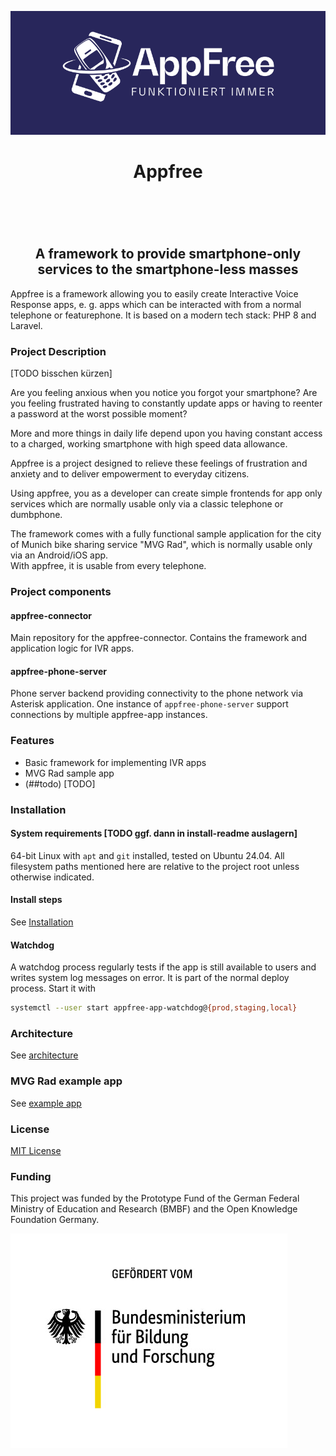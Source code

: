 ![](appfree.png)
<div align="center"><h1>Appfree<h1><br>
<h2>A framework to provide smartphone-only services to the smartphone-less masses</h2></div>

Appfree is a framework allowing you to easily create Interactive Voice Response apps, e. g. apps which can be interacted with from a normal telephone or featurephone. It is based on a modern tech stack: PHP 8 and Laravel.

### Project Description
[TODO bisschen kürzen]

Are you feeling anxious when you notice you forgot your smartphone?
Are you feeling frustrated having to constantly update apps or having to reenter a password at the worst possible moment?

More and more things in daily life depend upon you having constant access to a charged, working smartphone with high speed data allowance.

Appfree is a project designed to relieve these feelings of frustration and anxiety and to deliver empowerment to everyday citizens.

Using appfree, you as a developer can create simple frontends for app only services which are normally usable only via a classic telephone or dumbphone.

The framework comes with a fully functional sample application for the city of Munich bike sharing service "MVG Rad", which is normally usable only via an Android/iOS app.  
With appfree, it is usable from every telephone.


### Project components

#### appfree-connector

Main repository for the appfree-connector. Contains the framework and application logic for IVR apps.

#### appfree-phone-server

Phone server backend providing connectivity to the phone network via Asterisk application. One instance of `appfree-phone-server` support connections by multiple appfree-app instances.

### Features

  - Basic framework for implementing IVR apps
  - MVG Rad sample app
  - (##todo)
[TODO]

### Installation 

#### System requirements [TODO ggf. dann in install-readme auslagern]

64-bit Linux with `apt` and `git` installed, tested on Ubuntu 24.04. All filesystem paths mentioned here are relative to the project root unless otherwise indicated.

#### Install steps 
See [Installation](/README-install.md)

#### Watchdog 

A watchdog process regularly tests if the app is still available to users and writes system log messages on error. It is part of the normal deploy process. Start it with 

```bash
systemctl --user start appfree-app-watchdog@{prod,staging,local}
```
 
### Architecture

See [architecture](./README-Architecture.md)

### MVG Rad example app

See [example app](./README-apps.md)

### License

[MIT License](./LICENSE.MD)

### Funding

This project was funded by the Prototype Fund of the German Federal Ministry of Education and Research (BMBF) and the Open Knowledge Foundation Germany.

![](bmbf.jpg)

